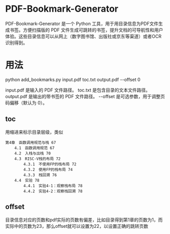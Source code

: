 # PDF-Bookmark-Generator
PDF-Bookmark-Generator 是一个 Python 工具，用于用目录信息为PDF文件生成书签。方便扫描版的 PDF 文件生成可跳转的书签，提升文档的可导航性和用户体验。这些目录信息可以从网上（数字图书馆、出版社或京东等渠道）或者OCR识别得到。

# 用法
python add_bookmarks.py input.pdf toc.txt output.pdf --offset 0

input.pdf 是输入的 PDF 文件路径。
toc.txt 是包含目录的文本文件路径。
output.pdf 是输出的带书签的 PDF 文件路径。
--offset 是可选参数，用于调整页码偏移（默认为 0）。


## toc
用缩进来标示目录层级，类似

```
第4章　函数调用规范与栈 67
    4.1　函数调用规范 67
    4.2　入栈与出栈 70
    4.3　RISC-V栈的布局 72
        4.3.1　不使用FP的栈布局 72
        4.3.2　使用FP的栈布局 74
        4.3.3　栈回溯 76
    4.4　实验 78
        4.4.1　实验4-1：观察栈布局 78
        4.4.2　实验4-2：观察栈回溯 78
```

## offset
目录信息对应的页数和pdf实际的页数有偏差，比如目录得到第1章的页数为1，而实际中的页数为23，那么offset就可以设置为22，以设置正确的跳转页数
